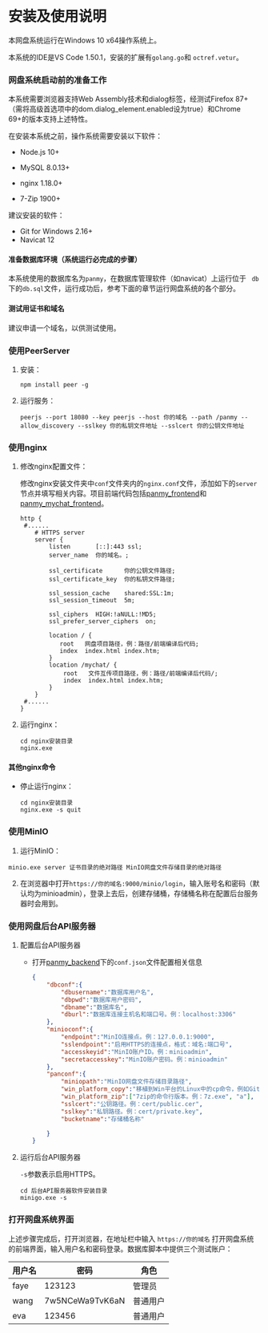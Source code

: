 # 安装及使用说明

本网盘系统运行在Windows 10 x64操作系统上。

本系统的IDE是VS Code 1.50.1，安装的扩展有`golang.go`和 `octref.vetur`。

### 网盘系统启动前的准备工作

本系统需要浏览器支持Web Assembly技术和dialog标签，经测试Firefox 87+（需将高级首选项中的dom.dialog_element.enabled设为true）和Chrome 69+的版本支持上述特性。

在安装本系统之前，操作系统需要安装以下软件：

- Node.js 10+

- MySQL 8.0.13+
- nginx 1.18.0+
- 7-Zip 1900+

建议安装的软件：

- Git for  Windows 2.16+
- Navicat 12




#### 准备数据库环境（系统运行必完成的步骤）

本系统使用的数据库名为`panmy`，在数据库管理软件（如navicat）上运行位于 ` db`  下的`db.sql`文件，运行成功后，参考下面的章节运行网盘系统的各个部分。

#### 测试用证书和域名

建议申请一个域名，以供测试使用。



### 使用PeerServer

1. 安装：

  
   ```
   npm install peer -g
   ```


2. 运行服务：

   ```
   peerjs --port 18080 --key peerjs --host 你的域名 --path /panmy --allow_discovery --sslkey 你的私钥文件地址 --sslcert 你的公钥文件地址
   ```



### 使用nginx

1. 修改nginx配置文件：

   修改nginx安装文件夹中`conf`文件夹内的`nginx.conf`文件，添加如下的`server`节点并填写相关内容。项目前端代码包括[panmy_frontend](https://github.com/tang5468484/panmy_frontend)和[panmy_mychat_frontend](https://github.com/tang5468484/panmy_mychat_frontend)。

   ```
   http {   
   	#......
       # HTTPS server
       server {
           listen       [::]:443 ssl;
           server_name  你的域名。;
   
           ssl_certificate      你的公钥文件路径;
           ssl_certificate_key  你的私钥文件路径;
   
           ssl_session_cache    shared:SSL:1m;
           ssl_session_timeout  5m;
   
           ssl_ciphers  HIGH:!aNULL:!MD5;
           ssl_prefer_server_ciphers  on;
   
           location / {
              root   网盘项目路径，例：路径/前端编译后代码;
              index  index.html index.htm;
           }
           location /mychat/ {
               root   文件互传项目路径，例：路径/前端编译后代码/;
               index  index.html index.htm;
           }
       }
   	#......
   }
   ```

2. 运行nginx：

   ```
   cd nginx安装目录
   nginx.exe
   ```

#### 其他nginx命令

- 停止运行nginx：

  ```
  cd nginx安装目录
  nginx.exe -s quit
  ```



### 使用MinIO

1. 运行MinIO：

```
minio.exe server 证书目录的绝对路径 MinIO网盘文件存储目录的绝对路径
```

2. 在浏览器中打开`https://你的域名:9000/minio/login`，输入账号名和密码（默认均为minioadmin），登录上去后，创建存储桶，存储桶名称在配置后台服务器时会用到。

### 使用网盘后台API服务器

1. 配置后台API服务器

   + 打开[panmy_backend](https://github.com/tang5468484/panmy_backend)下的`conf.json`文件配置相关信息

     ```json
     {
         "dbconf":{
             "dbusername":"数据库用户名",
             "dbpwd":"数据库用户密码",
             "dbname":"数据库名",
             "dburl":"数据库连接主机名和端口号。例：localhost:3306"
         },
         "minioconf":{
             "endpoint":"MinIO连接点。例：127.0.0.1:9000",
             "sslendpoint":"启用HTTPS的连接点，格式：域名:端口号",
             "accesskeyid":"MinIO账户ID。例：minioadmin",
             "secretaccesskey":"MinIO账户密码。例：minioadmin"
         },
         "panconf":{
             "miniopath":"MinIO网盘文件存储目录路径",
             "win_platform_copy":"移植到Win平台的Linux中的cp命令，例如Git for Windows中包含的cp程序",
             "win_platform_zip":["7zip的命令行版本。例：7z.exe", "a"],
             "sslcert":"公钥路径。例：cert/public.cer",
             "sslkey":"私钥路径。例：cert/private.key",
             "bucketname":"存储桶名称"
     
         }
     }
     ```


2. 运行后台API服务器

   `-s`参数表示启用HTTPS。

   ```
   cd 后台API服务器软件安装目录
   minigo.exe -s
   ```

### 打开网盘系统界面

上述步骤完成后，打开浏览器，在地址栏中输入 `https://你的域名` 打开网盘系统的前端界面，输入用户名和密码登录。数据库脚本中提供三个测试账户：

| 用户名 | 密码            | 角色     |
| ------ | --------------- | -------- |
| faye   | 123123          | 管理员   |
| wang   | 7w5NCeWa9TvK6aN | 普通用户 |
| eva    | 123456          | 普通用户 |

